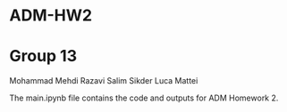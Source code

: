 # ADM-HW2
# Group 13

Mohammad Mehdi Razavi
Salim Sikder
Luca Mattei

The main.ipynb file contains the code and outputs for ADM Homework 2.

